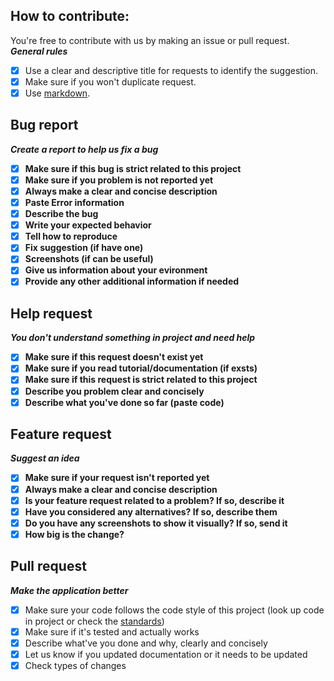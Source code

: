 ## How to contribute:
You're free to contribute with us by making an issue or pull request.
***General rules***

- [x] Use a clear and descriptive title for requests to identify the suggestion.
- [x] Make sure if you won't duplicate request.
- [x] Use [markdown](https://help.github.com/articles/getting-started-with-writing-and-formatting-on-github/).

## Bug report

***Create a report to help us fix a bug***

- [x] **Make sure if this bug is strict related to this project**
- [x] **Make sure if you problem is not reported yet**
- [x] **Always make a clear and concise description**
- [x] **Paste Error information**
- [x] **Describe the bug**
- [x] **Write your expected behavior**
- [x] **Tell how to reproduce**
- [x] **Fix suggestion (if have one)**
- [x] **Screenshots (if can be useful)**
- [x] **Give us information about your evironment**
- [x] **Provide any other additional information if needed**

## Help request

***You don't understand something in project and need help***

- [x] **Make sure if this request doesn't exist yet**
- [x] **Make sure if you read tutorial/documentation (if exsts)**
- [x] **Make sure if this request is strict related to this project**
- [x] **Describe you problem clear and concisely**
- [x] **Describe what you've done so far (paste code)**

## Feature request

***Suggest an idea***

- [x] **Make sure if your request isn't reported yet**
- [x] **Always make a clear and concise description**
- [x] **Is your feature request related to a problem? If so, describe it**
- [x] **Have you considered any alternatives? If so, describe them**
- [x] **Do you have any screenshots to show it visually? If so, send it**
- [x] **How big is the change?**

## Pull request

***Make the application better***

- [x] Make sure your code follows the code style of this project (look up code in project or check the [standards](https://github.com/Prastiwar/ForgeModGenerator/blob/master/.github/STANDARDS.md))
- [x] Make sure if it's tested and actually works
- [x] Describe what've you done and why, clearly and concisely
- [x] Let us know if you updated documentation or it needs to be updated
- [x] Check types of changes
